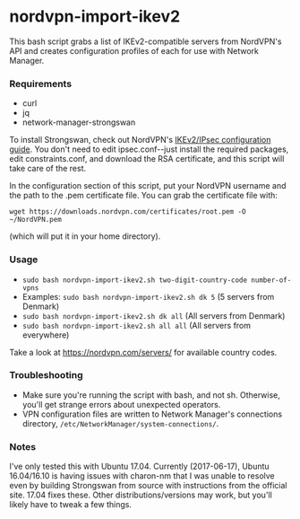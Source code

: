 # nordvpn-import-ikev2
This bash script grabs a list of IKEv2-compatible servers from NordVPN's API and creates configuration profiles of each for use with Network Manager.

### Requirements
* curl
* jq
* network-manager-strongswan

To install Strongswan, check out NordVPN's [IKEv2/IPsec configuration guide](https://nordvpn.com/tutorials/linux/ikev2ipsec/). You don't need to edit ipsec.conf--just install the required packages, edit constraints.conf, and download the RSA certificate, and this script will take care of the rest.

In the configuration section of this script, put your NordVPN username and the path to the .pem certificate file. You can grab the certificate file with:

`wget https://downloads.nordvpn.com/certificates/root.pem -O ~/NordVPN.pem`

(which will put it in your home directory).

### Usage
* `sudo bash nordvpn-import-ikev2.sh two-digit-country-code number-of-vpns`
* Examples: `sudo bash nordvpn-import-ikev2.sh dk 5` (5 servers from Denmark)
* `sudo bash nordvpn-import-ikev2.sh dk all` (All servers from Denmark)
* `sudo bash nordvpn-import-ikev2.sh all all` (All servers from everywhere)

Take a look at https://nordvpn.com/servers/ for available country codes.

### Troubleshooting
* Make sure you're running the script with bash, and not sh. Otherwise, you'll get strange errors about unexpected operators.
* VPN configuration files are written to Network Manager's connections directory, `/etc/NetworkManager/system-connections/`.

### Notes
I've only tested this with Ubuntu 17.04. Currently (2017-06-17), Ubuntu 16.04/16.10 is having issues with charon-nm that I was unable to resolve even by building Strongswan from source with instructions from the official site. 17.04 fixes these. Other distributions/versions may work, but you'll likely have to tweak a few things.
